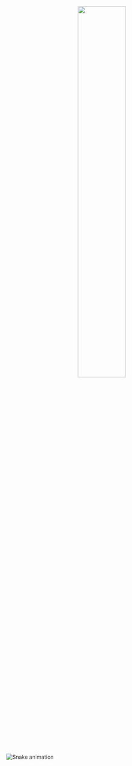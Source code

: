 
  <div bgcolor="black" align="center">
    <img bgColor="#00000 style="display: block;-webkit-user-select: none;margin: auto;" src="https://i.giphy.com/22oH1DnFRKzWG1EKTZ.gif" width="50%" height="50%">
  </div>

![Snake animation](https://github.com/Joao-j/Joao-j/blob/output/github-contribution-grid-snake.svg)
